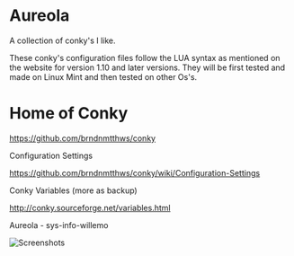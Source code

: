 # Aureola

A collection of conky's I like.

These conky's configuration files follow the LUA syntax as mentioned on the website for version 1.10 and later versions.
They will be first tested and made on Linux Mint and then tested on other Os's.


# Home of Conky

https://github.com/brndnmtthws/conky

Configuration Settings

https://github.com/brndnmtthws/conky/wiki/Configuration-Settings

Conky Variables (more as backup)

http://conky.sourceforge.net/variables.html


Aureola - sys-info-willemo

![Screenshots](http://i.imgur.com/kqK7j0F.png)

